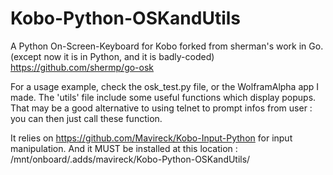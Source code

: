 # Kobo-Python-OSKandUtils
A Python On-Screen-Keyboard for Kobo forked from sherman's work in Go. (except now it is in Python, and it is badly-coded)
https://github.com/shermp/go-osk

For a usage example, check the osk_test.py file, or the WolframAlpha app I made.
The 'utils' file include some useful functions which display popups. That may be a good alternative to using telnet to prompt infos from user : you can then just call these function.


It relies on https://github.com/Mavireck/Kobo-Input-Python for input manipulation.
And it MUST be installed at this location : /mnt/onboard/.adds/mavireck/Kobo-Python-OSKandUtils/